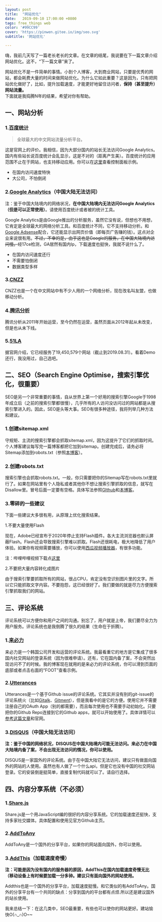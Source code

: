 ```yaml
---
layout: post
title:  "网站优化"
date:   2019-09-10 17:00:00 +0800
tags: free_things web
color: '#99CC99'
cover: 'https://pinwen.gitee.io/img/seo.svg'
subtitle: '网站优化'

---
```


嗨，我前几天写了一篇老长老长的文章。在文章的结尾，我说要在下一篇文章介绍网站优化。这不，“下一篇文章”来了。<br>

网站优化不是一件简单的事情。小到个人博客，大到商业网站，只要是优秀的网站，都会耗费大量的时间来做网站优化。为什么它如此重要？这是因为，只有把网站优化做好了，比如，提升加载速度，才能更好地留住访问者，**保持（甚至提升）网站流量。**<br>
下面就是我捣腾N年的结果，希望对你有帮助。<br>

## 一、网站分析<br>

### 1.[百度统计](https://tongji.baidu.com)<br>

> 全球最大的中文网站流量分析平台。<br>

这是官网上的评价。我相信，因为大部分国内的站长无法访问Google Analytics。国内有些站长说百度统计会乱显示，这是不对的（距离产生美）。百度统计的应用范围不止在于网站，也支持移动应用。你可以在[这里](https://tongji.baidu.com/web/demo/overview/index?siteId=5503017)查看控制面板示例。<br>

- 在国内访问速度特快<br>
- 大公司，不怕倒闭<br>

### 2.[Google Analytics](https://analytics.google.com/)（中国大陆无法访问）<br>

注：鉴于中国大陆境内的网络状况，**在中国大陆境内无法访问Google Analytics（但是可以正常使用）**。请使用百度统计或者被的统计工具。<br>

Google Analytics是由Google推出的分析服务，虽然它没有说，但想也不用想，它肯定是全球最大的网络分析工具。和百度统计不同，它不支持移动分析。和[Google Adsense](https://www.google.cn/adsense)配合，它还能显示出网页价值（即每页广告赚的钱）。这点对企业来说很有用。~~不过，不幸的是，由于这也是Google的服务，在中国大陆境内访问慢。~~经17ce检测，GA居然有国内Ip，下载速度也挺快，我就不说什么了。<br>

- 在国内访问速度还行<br>
- 不需要怕倒闭<br>
- 数据类型多样<br>

### 3.[CNZZ](https://web.umeng.com/main.php?c=user&a=index)<br>

CNZZ也是一个在中文网站中有不少人用的一个网络分析，现在改名叫友盟，也做移动分析。<br>

### 4.[腾讯分析](https://ta.qq.com/analysis/index)<br>

腾讯分析从2011年开始运营，至今仍然在运营，虽然页面从2012年起从未改变，但是也从未下线。<br>

### 5.[51LA](https://www.51.la/)<br>

据官网介绍，它已经服务了19,450,579个网站（截止到2019.08.31）。看着Demo还行，我没用过，自己选吧。<br>

## 二、SEO（Search Engine Optimise，搜索引擎优化，很重要）<br>

SEO是另一个非常重要的事情，自从世界上第一个好用的搜索引擎Google于1998年成立后（之前的搜索引擎都很慢），几乎所有的人访问没访问过的网站都是从搜索引擎进入的。因此，SEO是头等大事。SEO有很多种途径，我将列举几种方法和建议。<br>

### 1.创建sitemap.xml<br>

守规矩、主流的搜索引擎都会抓取sitemap.xml，因为这提升了它们的抓取时间。个人博客建议每写完一篇博客都把它加到sitemap。创建完成后，请务必将Sitemap添加到robots.txt（参照[本博客](https://pinwen.cc/robots.txt)）。<br>

### 2.创建robots.txt<br>

搜索引擎也会抓取robots.txt。一般，你只需要把你的Sitemap写在robots.txt里就行了。如果在网站里有个人隐私或者其他你不想让搜索引擎抓取的信息，就写在Disallow里。冒号后面一定要有空格。具体写法参照[GIthub](https://github.com/robots.txt)和[本博客](https://pinwen.cc/robots.txt)。<br>

### 3.零碎的一些建议<br>

下面一些建议大多很有用，从原理上优化搜索结果。<br>

1.不要大量使用Flash<br>

现在，Adobe已经宣布于2020年停止支持Flash插件。各大主流浏览器也默认屏蔽Flash。Flash还会导致搜索引擎难以抓取。Flash还很耗电，极大地降低了用户体验。如果你有视频需要播放，你可以使用[西瓜视频播放器](https://h5player.bytedance.com/)，有很多功能。<br>

注：哔哩哔哩视频下载点[这里](https://pinwen.cc/2019/09/15/%E4%B8%8B%E8%BD%BD%E5%93%94%E5%93%A9%E5%93%94%E5%93%A9%E8%A7%86%E9%A2%91.html)<br>

2.不要把大量内容转化成图片<br>

由于搜索引擎要抓取所有的网站，很占CPU，肯定没有空识别图片里的文字。所以它只能抓取文字内容。不要抱怨，这已经很好了。我们要做的就是尽力方便搜索引擎抓取我们的网站。<br>

## 三、评论系统<br>

评论系统可以方便你和用户之间的沟通。别忘了，用户就是上帝，我们要尽全力为用户服务。评论系统也是我倒腾了很久的结果（生命在于折腾）。<br>

### 1.[来必力](https://www.livere.com/)<br>

来必力是一个韩国公司开发和运营的评论系统。我最看重它的地方是它集成了很多国内社交网站的登录系统（因为很难申请）。还有，它在国内备了案，不会突然出现访问不了的时候。我的博客现在就用的是来必力的评论系统，你可以滑到页面的底部或者点击右面的“FOOT”查看示例。<br>

### 2.[Utterances](https://utteranc.es/)<br>

Utterances是一个基于Github issue的评论系统。它其实并没有别的git-issue的评论系统火（比如[Gitalk](https://github.com/gitalk/gitalk)、[Gitment](https://github.com/imsun/gitment)），但是我看中的是它的方便。使用它并不需要注册自己的OAuth App（别的都需要），而且每次使用也不需要手动初始化。只要把你的Github Repo连接到它的Github apps，就可以开始使用了。具体详情可以[参考这篇文章](https://nusr.github.io/post/2019/2019-05-04-utterances-introduce/)和官网。<br>

### 3.[DISQUS](https://disqus.com)（中国大陆无法访问）<br>

**注：鉴于中国的网络状况，DISQUS在中国大陆境内可能无法访问。来必力在中国大陆境内备了案，不会出现无法访问的情况，你可以使用。**<br>

DISQUS是一家国外的评论系统。由于在中国大陆它无法访问，建议只有做面向国外的网站的人使用。虽然也有人做了一个什么api，但是它也没有中国的社交网站登录。它的安装倒是挺简单，直接复制代码就可以了。请自行选择。<br>

## 四、内容分享系统（不必须）<br>

### 1.[Share.js](https://github.com/overtrue/share.js)<br>

Share.js是一个用JavaScript编的很好的内容分享系统。它的加载速度还挺快，支持多家社交媒体。具体配置和使用见官方Github主页。<br>

### 2.[AddToAny](https://www.addtoany.com/)<br>

AddToAny是一个国外的分享平台，如果你的网站面向国外，你可以使用。<br>

### 3.[AddThis](https://www.addthis.com/)（加载速度奇慢）<br>

**注：可能是因为没有国内的服务器的原因，AddThis在国内加载速度奇慢无比（移动设备上有时候要加载一分多钟。建议只有面向国外的网站使用。**<br>

Addthis也是一个国外的分享平台，加载速度挺慢。和它类似的有AddToAny。国外的分享平台有一个共同的缺点：分享到国内的平台都有点烦.所以还是建议国外的站长使用。<br>

我来总结一下：在这几类中，SEO最重要，有些也可以使你的网站更好。建站愉快O(∩_∩)O~~<br>
